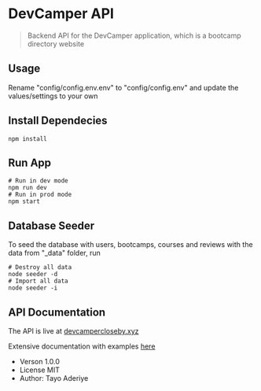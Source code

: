 # DevCamper API

> Backend API for the DevCamper application, which is a bootcamp directory website

## Usage

Rename "config/config.env.env" to "config/config.env" and update the values/settings to your own

## Install Dependecies
```
npm install
```

## Run App
```
# Run in dev mode
npm run dev
# Run in prod mode
npm start
```

## Database Seeder

To seed the database with users, bootcamps, courses and reviews with the data from "_data" folder, run
```
# Destroy all data
node seeder -d
# Import all data
node seeder -i
```



## API Documentation

The API is live at [devcampercloseby.xyz](https://www.devcampercloseby.xyz/)

Extensive documentation with examples [here](https://documenter.getpostman.com/view/7988127/TWDWJHMq)


- Verson 1.0.0
- License MIT
- Author: Tayo Aderiye
